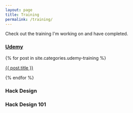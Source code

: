 ```yaml
---
layout: page
title: Training
permalink: /training/
---
```


Check out the training I'm working on and have completed.

[<h3>Udemy</h3>](https://www.udemy.com/user/tara-dunlop/)

{% for post in site.categories.udemy-training %}

<a href="{{post.url}}">{{ post.title }}</a>

{% endfor %}

<h3>Hack Design</h3>

<h3>Hack Design 101</h3>

